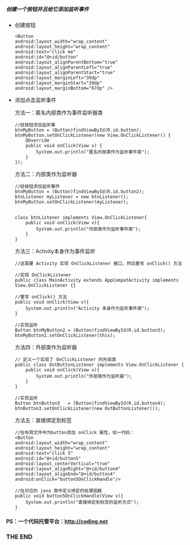 ##### 创建一个按钮并且给它添加监听事件

*   创建按钮

        <Button
        android:layout_width="wrap_content"
        android:layout_height="wrap_content"
        android:text="click me"
        android:id="@+id/button"
        android:layout_alignParentBottom="true"
        android:layout_alignParentLeft="true"
        android:layout_alignParentStart="true"
        android:layout_marginLeft="39dp"
        android:layout_marginStart="39dp"
        android:layout_marginBottom="67dp" />
   
*   添加点击监听事件

    方法一：匿名内部类作为事件监听器类
    
        //给按钮添加监听事
        btnMyButton = (Button)findViewById(R.id.button);
        btnMyButton.setOnClickListener(new View.OnClickListener() {
            @Override
            public void onClick(View v) {
                System.out.println("匿名内部类作为监听事件类");
            }
        });

    方法二：内部类作为监听器
    
        //给按钮添加监听事件
        btnMyButton = (Button)findViewById(R.id.button2);
        btnListener myListener = new btnListener();
        btnMyButton.setOnClickListener(myListener);
        
        
        class btnListener implements View.OnClickListener{
            public void onClick(View v){
                System.out.println("内部类作为监听事件类");
            }
        }
    
    方法三：Activity本身作为事件监听
    
        //这需要 Activity 实现 OnClickListener 接口，然后重写 onClick() 方法
    
        //实现 OnClickListener 
        public class MainActivity extends AppCompatActivity implements View.OnClickListener {}
        
        //重写 onClick() 方法
        public void onClick(View v){
            System.out.println("Activity 本身作为监听事件类");
        }
        
        //实现监听
        Button btnMyButton2 = (Button)findViewById(R.id.button3);
        btnMyButton2.setOnClickListener(this);


    方法四：外部类作为监听器
    
        // 定义一个实现了 OnClickListener 的外部类
        public class OutButtonListener implements View.OnClickListener {
            public void onClick(View v){
                System.out.println("外部类作为监听器");
            }
        }
        
        //实现监听
        Button btnButton3   = (Button)findViewById(R.id.button4);
        btnButton3.setOnClickListener(new OutButtonListener());
    
    
    方法五：直接绑定到标签
        
        //在布局文件中为button添加 onClick 属性，如一代码：
        <Button
        android:layout_width="wrap_content"
        android:layout_height="wrap_content"
        android:text="click 5"
        android:id="@+id/button5"
        android:layout_centerVertical="true"
        android:layout_alignRight="@+id/button4"
        android:layout_alignEnd="@+id/button4"
        android:onClick="button5OnClickHandle"/>
        
        //在对应的 java 类中定义绑定的处理函数
        public void button5OnClickHandle(View v){
            System.out.println("直接绑定到标签的监听方式");
        }

####   PS：一个代码托管平台：http://coding.net
    
###  THE END
